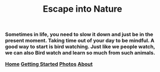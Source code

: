 <!DOCTYPE html>
<html>
<head>
<title>Birds of a feather</title> 
</head>
<body> 
    <header>
    <h1>Escape into Nature</h1>
    </header>
    <h3>
    <p>Sometimes in life, you need to slow it down and just be in the present moment. Taking time out of your day to be mindful. A good way to start is bird watching. Just like we people watch, we can also Bird watch and learn so much from such animals. </p>
<div class="topnav">
    <a class="active" href="#home">Home</a>
        <a href="#getting started">Getting Started</a>
        <a href="#photos">Photos</a> 
        <a href ="#about">About</a>
    
